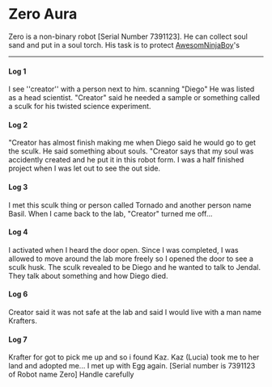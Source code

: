 # Zero Aura

Zero is a non-binary robot [Serial Number 7391123]. He can collect soul sand and put in a soul torch. His task is to protect [AwesomNinjaBoy](awesomeninjaboy9)'s 

-----
#### Log 1

I see ''creator'' with a person next to him. scanning "Diego" He was listed as a head scientist. "Creator" said he needed a sample or something called a sculk for his twisted science experiment.

#### Log 2

"Creator has almost finish making me when Diego said he would go to get the sculk. He said something about souls. "Creator says that my soul was accidently created and he put it in this robot form. I was a half finished project when I was let out to see the out side.

#### Log 3 

I met this sculk thing or person called Tornado and another person name Basil. When I came back to the lab, "Creator" turned me off...

#### Log 4 

I activated when I heard the door open. Since I was completed, I was allowed to move around the lab more freely so I opened the door to see a sculk husk. The sculk revealed to be Diego and he wanted to talk to Jendal. They talk about something and how Diego died.

#### Log 6

Creator said it was not safe at the lab and said I would live with a man name Krafters.

#### Log 7 

Krafter for got to pick me up and so i found Kaz. Kaz (Lucia) took me to her land and adopted me... I met up with Egg again.
[Serial number is 7391123 of Robot name Zero] Handle carefully